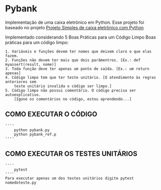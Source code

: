 # Pybank
Implementação de uma caixa eletrônico em Python. Esse projeto foi baseado no projeto [Projeto Simples de caixa eletrônico com Python](https://github.com/giovannamascarenhas/Projeto-simples-de-Caixa-Eletr-nico-com-Python)

Implementado considerando 5 Boas Práticas para um Código Limpo
    Boas práticas para um código limpo:

    1. Variáveis e funções devem ter nomes que deixem claro o que elas fazem.
    2. Funções não devem ter mais que dois parâmentros. [Ex.: def myassert(result, nome)]
    3. Toda função deve ter apenas um ponto de saída. [Ex.: um return apenas]
    4. Código limpo tem que ter teste unitário. [O atendimento às regras anteriores sem 
        teste unitário invalida o código ser limpo.]
    5. Código limpo não possui comentário. O código precisa ser autoexplicativo. 
        [Igone os comentários no código, estou aprendendo...]


## COMO EXECUTAR O CÓDIGO
    ''''
        python pybank.py
        python pybank_ref.p
    ''''

## COMO EXECUTAR OS TESTES UNITÁRIOS
    ''''
        pytest
    ''''
    Para executar apenas um dos testes unitários digite pytest nomedoteste.py
